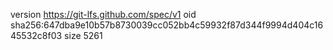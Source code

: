 version https://git-lfs.github.com/spec/v1
oid sha256:647dba9e10b57b8730039cc052bb4c59932f87d344f9994d404c1645532c8f03
size 5261
